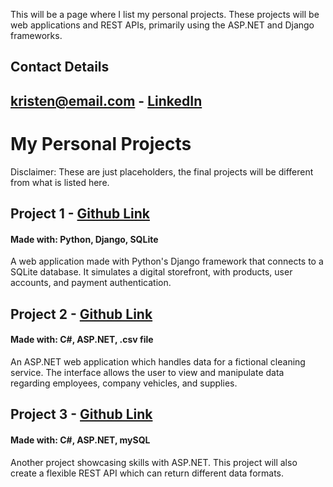 This will be a page where I list my personal projects. These projects will be web applications and REST APIs, primarily using the ASP.NET and Django frameworks. 
## Contact Details
[kristen@email.com](google.com) - [LinkedIn](http://linkedin.com)
---

# My Personal Projects
Disclaimer: These are just placeholders, the final projects will be different from what is listed here.
## **Project 1 - [Github Link](github.com)**
#### Made with: Python, Django, SQLite
A web application made with Python's Django framework that connects to a SQLite database. It simulates a digital storefront, with products, user accounts, and payment authentication.
## **Project 2 - [Github Link](github.com)**
#### Made with: C#, ASP.NET, .csv file
An ASP.NET web application which handles data for a fictional cleaning service. The interface allows the user to view and manipulate data regarding employees, company vehicles, and supplies. 
## **Project 3 - [Github Link](github.com)**
#### Made with: C#, ASP.NET, mySQL
Another project showcasing skills with ASP.NET. This project will also create a flexible REST API which can return different data formats.

